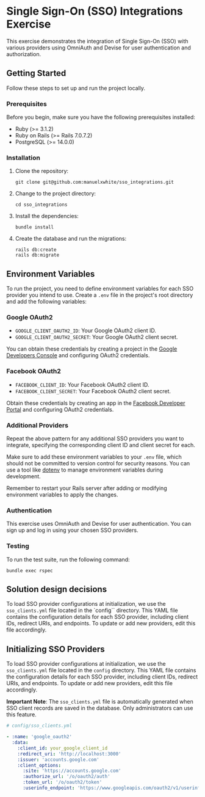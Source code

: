 # Single Sign-On (SSO) Integrations Exercise

This exercise demonstrates the integration of Single Sign-On (SSO) with various providers using OmniAuth and Devise for user authentication and authorization.

## Getting Started

Follow these steps to set up and run the project locally.

### Prerequisites

Before you begin, make sure you have the following prerequisites installed:

- Ruby (>= 3.1.2)
- Ruby on Rails (>= Rails 7.0.7.2)
- PostgreSQL (>= 14.0.0)

### Installation

1. Clone the repository:

   ```shell
   git clone git@github.com:manuelxwhite/sso_integrations.git

2. Change to the project directory:

    ```shell
    cd sso_integrations

3. Install the dependencies:

    ```shell
    bundle install

4. Create the database and run the migrations:

    ```shell
    rails db:create
    rails db:migrate

## Environment Variables

To run the project, you need to define environment variables for each SSO provider you intend to use. Create a `.env` file in the project's root directory and add the following variables:

### Google OAuth2

- `GOOGLE_CLIENT_OAUTH2_ID`: Your Google OAuth2 client ID.
- `GOOGLE_CLIENT_OAUTH2_SECRET`: Your Google OAuth2 client secret.

You can obtain these credentials by creating a project in the [Google Developers Console](https://console.developers.google.com/) and configuring OAuth2 credentials.

### Facebook OAuth2

- `FACEBOOK_CLIENT_ID`: Your Facebook OAuth2 client ID.
- `FACEBOOK_CLIENT_SECRET`: Your Facebook OAuth2 client secret.

Obtain these credentials by creating an app in the [Facebook Developer Portal](https://developers.facebook.com/) and configuring OAuth2 credentials.

### Additional Providers

Repeat the above pattern for any additional SSO providers you want to integrate, specifying the corresponding client ID and client secret for each.

Make sure to add these environment variables to your `.env` file, which should not be committed to version control for security reasons. You can use a tool like [dotenv](https://github.com/bkeepers/dotenv) to manage environment variables during development.

Remember to restart your Rails server after adding or modifying environment variables to apply the changes.

### Authentication
This exercise uses OmniAuth and Devise for user authentication. You can sign up and log in using your chosen SSO providers.

### Testing

To run the test suite, run the following command:

```shell
bundle exec rspec
```

## Solution design decisions

To load SSO provider configurations at initialization, we use the `sso_clients.yml` file located in the `config`` directory. This YAML file contains the configuration details for each SSO provider, including client IDs, redirect URIs, and endpoints. To update or add new providers, edit this file accordingly.

## Initializing SSO Providers

To load SSO provider configurations at initialization, we use the `sso_clients.yml` file located in the `config` directory. This YAML file contains the configuration details for each SSO provider, including client IDs, redirect URIs, and endpoints. To update or add new providers, edit this file accordingly.

**Important Note**: The `sso_clients.yml` file is automatically generated when SSO client records are saved in the database. Only administrators can use this feature.

```yaml
# config/sso_clients.yml

- :name: 'google_oauth2'
  :data:
    :client_id: your_google_client_id
    :redirect_uri: 'http://localhost:3000'
    :issuer: 'accounts.google.com'
    :client_options:
      :site: 'https://accounts.google.com'
      :authorize_url: '/o/oauth2/auth'
      :token_url: '/o/oauth2/token'
      :userinfo_endpoint: 'https://www.googleapis.com/oauth2/v1/userinfo'
```
